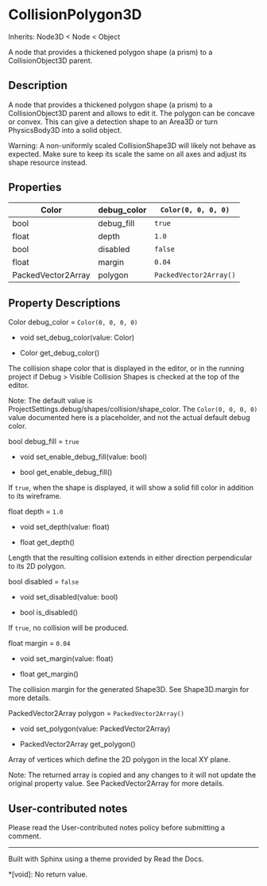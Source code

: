 # CollisionPolygon3D

Inherits: Node3D < Node < Object

A node that provides a thickened polygon shape (a prism) to a
CollisionObject3D parent.

## Description

A node that provides a thickened polygon shape (a prism) to a
CollisionObject3D parent and allows to edit it. The polygon can be concave or
convex. This can give a detection shape to an Area3D or turn PhysicsBody3D
into a solid object.

Warning: A non-uniformly scaled CollisionShape3D will likely not behave as
expected. Make sure to keep its scale the same on all axes and adjust its
shape resource instead.

## Properties

Color | debug_color | `Color(0, 0, 0, 0)`  
---|---|---  
bool | debug_fill | `true`  
float | depth | `1.0`  
bool | disabled | `false`  
float | margin | `0.04`  
PackedVector2Array | polygon | `PackedVector2Array()`  
  
## Property Descriptions

Color debug_color = `Color(0, 0, 0, 0)`

  * void set_debug_color(value: Color)

  * Color get_debug_color()

The collision shape color that is displayed in the editor, or in the running
project if Debug > Visible Collision Shapes is checked at the top of the
editor.

Note: The default value is ProjectSettings.debug/shapes/collision/shape_color.
The `Color(0, 0, 0, 0)` value documented here is a placeholder, and not the
actual default debug color.

bool debug_fill = `true`

  * void set_enable_debug_fill(value: bool)

  * bool get_enable_debug_fill()

If `true`, when the shape is displayed, it will show a solid fill color in
addition to its wireframe.

float depth = `1.0`

  * void set_depth(value: float)

  * float get_depth()

Length that the resulting collision extends in either direction perpendicular
to its 2D polygon.

bool disabled = `false`

  * void set_disabled(value: bool)

  * bool is_disabled()

If `true`, no collision will be produced.

float margin = `0.04`

  * void set_margin(value: float)

  * float get_margin()

The collision margin for the generated Shape3D. See Shape3D.margin for more
details.

PackedVector2Array polygon = `PackedVector2Array()`

  * void set_polygon(value: PackedVector2Array)

  * PackedVector2Array get_polygon()

Array of vertices which define the 2D polygon in the local XY plane.

Note: The returned array is copied and any changes to it will not update the
original property value. See PackedVector2Array for more details.

## User-contributed notes

Please read the User-contributed notes policy before submitting a comment.

* * *

Built with Sphinx using a theme provided by Read the Docs.

  *[void]: No return value.


